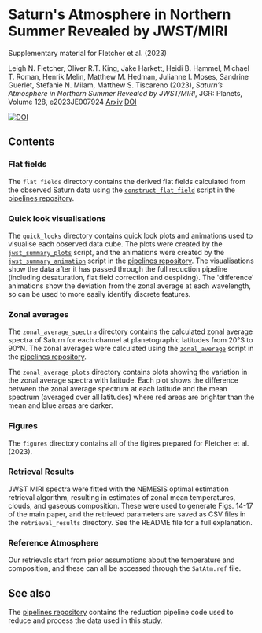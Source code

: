 # Saturn's Atmosphere in Northern Summer Revealed by JWST/MIRI

Supplementary material for Fletcher et al. (2023)

Leigh N. Fletcher, Oliver R.T. King, Jake Harkett, Heidi B. Hammel, Michael T. Roman, Henrik Melin, Matthew M. Hedman, Julianne I. Moses, Sandrine Guerlet, Stefanie N. Milam, Matthew S. Tiscareno (2023), *Saturn’s Atmosphere in Northern Summer Revealed by JWST/MIRI*, JGR: Planets, Volume 128, e2023JE007924 [Arxiv](https://arxiv.org/abs/2309.06052) [DOI](https://dx.doi.org/10.1029/2023JE007924)

[![DOI](https://zenodo.org/badge/DOI/10.5281/zenodo.7891588.svg)](https://doi.org/10.5281/zenodo.7891588)


## Contents

### Flat fields
The `flat fields` directory contains the derived flat fields calculated from the observed Saturn data using the [`construct_flat_field`](https://github.com/JWSTGiantPlanets/pipelines/blob/main/construct_flat_field.py) script in the [pipelines repository](https://github.com/JWSTGiantPlanets/pipelines).

### Quick look visualisations
The `quick_looks` directory contains quick look plots and animations used to visualise each observed data cube. The plots were created by the [`jwst_summary_plots`](https://github.com/JWSTGiantPlanets/pipelines/blob/main/jwst_summary_plots.py) script, and the animations were created by the [`jwst_summary_animation`](https://github.com/JWSTGiantPlanets/pipelines/blob/main/jwst_summary_animation.py) script in the [pipelines repository](https://github.com/JWSTGiantPlanets/pipelines). The visualisations show the data after it has passed through the full reduction pipeline (including desaturation, flat field correction and despiking). The 'difference' animations show the deviation from the zonal average at each wavelength, so can be used to more easily identify discrete features.

### Zonal averages
The `zonal_average_spectra` directory contains the calculated zonal average spectra of Saturn for each channel at planetographic latitudes from 20°S to 90°N. The zonal averages were calculated using the [`zonal_average`](https://github.com/JWSTGiantPlanets/pipelines/blob/main/zonal_average.py) script in the [pipelines repository](https://github.com/JWSTGiantPlanets/pipelines).

The `zonal_average_plots` directory contains plots showing the variation in the zonal average spectra with latitude. Each plot shows the difference between the zonal average spectrum at each latitude and the mean spectrum (averaged over all latitudes) where red areas are brighter than the mean and blue areas are darker.

### Figures
The `figures` directory contains all of the figires prepared for Fletcher et al. (2023).  

### Retrieval Results
JWST MIRI spectra were fitted with the NEMESIS optimal estimation retrieval algorithm, resulting in estimates of zonal mean temperatures, clouds, and gaseous composition.  These were used to generate Figs. 14-17 of the main paper, and the retrieved parameters are saved as CSV files in the `retrieval_results` directory.  See the README file for a full explanation.

### Reference Atmosphere
Our retrievals start from prior assumptions about the temperature and composition, and these can all be accessed through the `SatAtm.ref` file.

## See also
The [pipelines repository](https://github.com/JWSTGiantPlanets/pipelines) contains the reduction pipeline code used to reduce and process the data used in this study.
